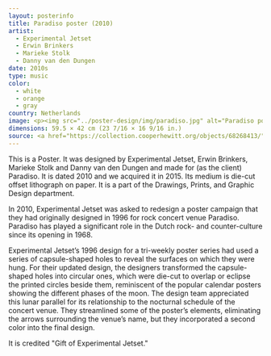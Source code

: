 ```yaml
---
layout: posterinfo
title: Paradiso poster (2010)
artist: 
  - Experimental Jetset
  - Erwin Brinkers
  - Marieke Stolk
  - Danny van den Dungen
date: 2010s
type: music
color: 
  - white
  - orange
  - gray
country: Netherlands
image: <p><img src="../poster-design/img/paradiso.jpg" alt="Paradiso poster"/></p>
dimensions: 59.5 × 42 cm (23 7/16 × 16 9/16 in.)
source: <a href="https://collection.cooperhewitt.org/objects/68268413/"> https://collection.cooperhewitt.org/objects/68268413/ </a>
---
```


<p> This is a Poster. It was designed by Experimental Jetset, Erwin Brinkers, Marieke Stolk and Danny van den Dungen and made for (as the client) Paradiso. It is dated 2010 and we acquired it in 2015. Its medium is die-cut offset lithograph on paper. It is a part of the Drawings, Prints, and Graphic Design department. </p>

<p> In 2010, Experimental Jetset was asked to redesign a poster campaign that they had originally designed in 1996 for rock concert venue Paradiso. Paradiso has played a significant role in the Dutch rock- and counter-culture since its opening in 1968. </p>
    
<p> Experimental Jetset’s 1996 design for a tri-weekly poster series had used a series of capsule-shaped holes to reveal the surfaces on which they were hung. For their updated design, the designers transformed the capsule-shaped holes into circular ones, which were die-cut to overlap or eclipse the printed circles beside them, reminiscent of the popular calendar posters showing the different phases of the moon. The design team appreciated this lunar parallel for its relationship to the nocturnal schedule of the concert venue. They streamlined some of the poster’s elements, eliminating the arrows surrounding the venue’s name, but they incorporated a second color into the final design. </p>

<p> It is credited "Gift of Experimental Jetset." </p>